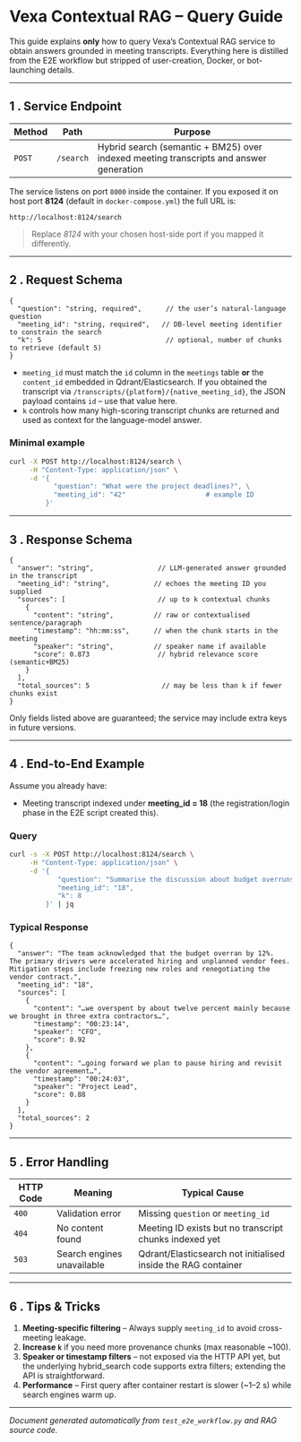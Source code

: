 # Vexa Contextual RAG – Query Guide

This guide explains **only** how to query Vexa’s Contextual RAG service to obtain answers grounded in meeting transcripts.  Everything here is distilled from the E2E workflow but stripped of user-creation, Docker, or bot-launching details.

---

## 1 . Service Endpoint

| Method | Path | Purpose |
| ------ | ---- | ------- |
| `POST` | `/search` | Hybrid search (semantic + BM25) over indexed meeting transcripts and answer generation |

The service listens on port `8000` inside the container.  If you exposed it on host port **8124** (default in `docker-compose.yml`) the full URL is:

```text
http://localhost:8124/search
```

> Replace *8124* with your chosen host-side port if you mapped it differently.

---

## 2 . Request Schema

```jsonc
{
  "question": "string, required",      // the user’s natural-language question
  "meeting_id": "string, required",   // DB-level meeting identifier to constrain the search
  "k": 5                               // optional, number of chunks to retrieve (default 5)
}
```

* `meeting_id` must match the `id` column in the `meetings` table **or** the `content_id` embedded in Qdrant/Elasticsearch.  If you obtained the transcript via `/transcripts/{platform}/{native_meeting_id}`, the JSON payload contains `id` – use that value here.
* `k` controls how many high-scoring transcript chunks are returned and used as context for the language-model answer.

### Minimal example

```bash
curl -X POST http://localhost:8124/search \
     -H "Content-Type: application/json" \
     -d '{
           "question": "What were the project deadlines?", \
           "meeting_id": "42"                    # example ID
         }'
```

---

## 3 . Response Schema

```jsonc
{
  "answer": "string",                // LLM-generated answer grounded in the transcript
  "meeting_id": "string",           // echoes the meeting ID you supplied
  "sources": [                       // up to k contextual chunks
    {
      "content": "string",          // raw or contextualised sentence/paragraph
      "timestamp": "hh:mm:ss",      // when the chunk starts in the meeting
      "speaker": "string",          // speaker name if available
      "score": 0.873                 // hybrid relevance score (semantic+BM25)
    }
  ],
  "total_sources": 5                  // may be less than k if fewer chunks exist
}
```

Only fields listed above are guaranteed; the service may include extra keys in future versions.

---

## 4 . End-to-End Example

Assume you already have:

* Meeting transcript indexed under **meeting_id = 18** (the registration/login phase in the E2E script created this).

### Query

```bash
curl -s -X POST http://localhost:8124/search \
     -H "Content-Type: application/json" \
     -d '{
            "question": "Summarise the discussion about budget overruns.",
            "meeting_id": "18",
            "k": 8
         }' | jq
```

### Typical Response

```jsonc
{
  "answer": "The team acknowledged that the budget overran by 12%.  The primary drivers were accelerated hiring and unplanned vendor fees.  Mitigation steps include freezing new roles and renegotiating the vendor contract.",
  "meeting_id": "18",
  "sources": [
    {
      "content": "…we overspent by about twelve percent mainly because we brought in three extra contractors…",
      "timestamp": "00:23:14",
      "speaker": "CFO",
      "score": 0.92
    },
    {
      "content": "…going forward we plan to pause hiring and revisit the vendor agreement…",
      "timestamp": "00:24:03",
      "speaker": "Project Lead",
      "score": 0.88
    }
  ],
  "total_sources": 2
}
```

---

## 5 . Error Handling

| HTTP Code | Meaning | Typical Cause |
| --------- | ------- | ------------- |
| `400` | Validation error | Missing `question` or `meeting_id` |
| `404` | No content found | Meeting ID exists but no transcript chunks indexed yet |
| `503` | Search engines unavailable | Qdrant/Elasticsearch not initialised inside the RAG container |

---

## 6 . Tips & Tricks

1. **Meeting-specific filtering** – Always supply `meeting_id` to avoid cross-meeting leakage.
2. **Increase `k`** if you need more provenance chunks (max reasonable ~100).
3. **Speaker or timestamp filters** – not exposed via the HTTP API yet, but the underlying hybrid_search code supports extra filters; extending the API is straightforward.
4. **Performance** – First query after container restart is slower (~1–2 s) while search engines warm up.

---

*Document generated automatically from `test_e2e_workflow.py` and RAG source code.* 